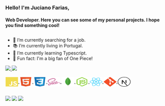 ### Hello! I'm Juciano Farias,

#### Web Developer. Here you can see some of my personal projects. I hope you find something cool! 

##

- 🔭 I’m currently searching for a job.
- 📚 I’m currently living in Portugal.
- 🌱 I’m currently learning Typescript.
- 👒 Fun fact: I'm a big fan of One Piece!

 <div style="display: inline-block">
  <a href="https://github.com/juciano-farias">
  <img height="180em" src="https://github-readme-stats.vercel.app/api?username=juciano-farias&show_icons=true&theme=vue-dark&include_all_commits=true&count_private=true"/>
  <img height="180em" src="https://github-readme-stats.vercel.app/api/top-langs/?username=juciano-farias&layout=compact&langs_count=7&theme=vue-dark"/>
</div>
  
  <div style="display: inline_block"><br>
  <img align="center" alt="Juciano-Js" height="30" width="40" src="https://raw.githubusercontent.com/devicons/devicon/master/icons/javascript/javascript-plain.svg">
  <img align="center" alt="Juciano-HTML" height="30" width="40" src="https://raw.githubusercontent.com/devicons/devicon/master/icons/html5/html5-original.svg">
  <img align="center" alt="Juciano-CSS" height="30" width="40" src="https://raw.githubusercontent.com/devicons/devicon/master/icons/css3/css3-original.svg">
  <img align="center" alt="Juciano-SASS" height="30" width="40" src="https://raw.githubusercontent.com/devicons/devicon/master/icons/sass/sass-original.svg">
  <img align="center" alt="Juciano-MongoDB" height="30" width="40" src="https://raw.githubusercontent.com/devicons/devicon/master/icons/mongodb/mongodb-original.svg">
  <img align="center" alt="Juciano-NodeJs" height="30" width="40" src="https://raw.githubusercontent.com/devicons/devicon/master/icons/nodejs/nodejs-original.svg">
  <img align="center" alt="Juciano-Reactjs" height="30" width="40" src="https://raw.githubusercontent.com/devicons/devicon/master/icons/react/react-original.svg">
  <img align="center" alt="Juciano-git" height="30" width="40" src="https://raw.githubusercontent.com/devicons/devicon/master/icons/git/git-original.svg">
  <img align="center" alt="Juciano-next" style="color:white" height="30" width="40" src="https://raw.githubusercontent.com/devicons/devicon/master/icons/nextjs/nextjs-line.svg">
</div>

    
##
 
<div> 
  <a href = "mailto:jucianogfjr@gmail.com"><img src="https://img.shields.io/badge/Gmail-D14836?style=for-the-badge&logo=gmail&logoColor=white" target="_blank"></a>
  <a href="https://www.linkedin.com/in/jucianogf/" target="_blank"><img src="https://img.shields.io/badge/-LinkedIn-%230077B5?style=for-the-badge&logo=linkedin&logoColor=white" target="_blank"></a> 
   <a href="https://www.instagram.com/juciano_gomes/" target="_blank"><img src="https://img.shields.io/badge/-Instagram-%23E4405F?style=for-the-badge&logo=instagram&logoColor=white" target="_blank"></a>
</div>
    
    
